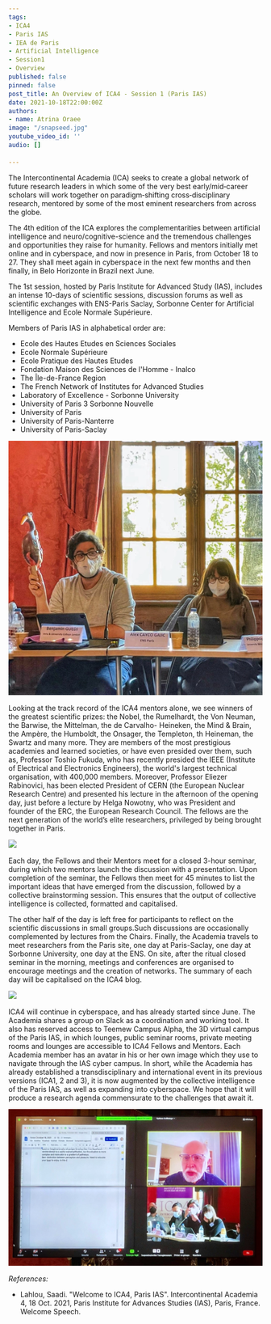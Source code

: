 ```yaml
---
tags:
- ICA4
- Paris IAS
- IEA de Paris
- Artificial Intelligence
- Session1
- Overview
published: false
pinned: false
post_title: An Overview of ICA4 - Session 1 (Paris IAS)
date: 2021-10-18T22:00:00Z
authors:
- name: Atrina Oraee
image: "/snapseed.jpg"
youtube_video_id: ''
audio: []

---
```

The Intercontinental Academia (ICA) seeks to create a global network of future research leaders in which some of the very best early/mid‐career scholars will work together on paradigm‐shifting cross‐disciplinary research, mentored by some of the most eminent researchers from across the globe.

The 4th edition of the ICA explores the complementarities between artificial intelligence and neuro/cognitive-science and the tremendous challenges and opportunities they raise for humanity. Fellows and mentors initially met online and in cyberspace, and now in presence in Paris, from October 18 to 27. They shall meet again in cyberspace in the next few months and then finally, in Belo Horizonte in Brazil next June.

The 1st session, hosted by Paris Institute for Advanced Study (IAS), includes an intense 10-days of scientific sessions, discussion forums as well as scientific exchanges with ENS-Paris Saclay, Sorbonne Center for Artificial Intelligence and Ecole Normale Supérieure.

Members of Paris IAS in alphabetical order are:

* Ecole des Hautes Etudes en Sciences Sociales
* Ecole Normale Supérieure
* Ecole Pratique des Hautes Etudes
* Fondation Maison des Sciences de l'Homme - Inalco
* The Île-de-France Region
* The French Network of Institutes for Advanced Studies
* Laboratory of Excellence - Sorbonne University
* University of Paris 3 Sorbonne Nouvelle
* University of Paris
* University of Paris-Nanterre
* University of Paris-Saclay

![](/snapseed-2.jpg)

Looking at the track record of the ICA4 mentors alone, we see winners of the greatest scientific prizes: the Nobel, the Rumelhardt, the Von Neuman, the Barwise, the Mittelman, the de Carvalho- Heineken, the Mind & Brain, the Ampère, the Humboldt, the Onsager, the Templeton, th Heineman, the Swartz and many more. They are members of the most prestigious academies and learned societies, or have even presided over them, such as, Professor Toshio Fukuda, who has recently presided the IEEE (Institute of Electrical and Electronics Engineers), the world's largest technical organisation, with 400,000 members. Moreover, Professor Eliezer Rabinovici, has been elected President of CERN (the European Nuclear Research Centre) and presented his lecture in the afternoon of the opening day, just before a lecture by Helga Nowotny, who was President and founder of the ERC, the European Research Council. The fellows are the next generation of the world’s elite researchers, privileged by being brought together in Paris.

![](/img_4432-2.jpg)

Each day, the Fellows and their Mentors meet for a closed 3-hour seminar, during which two mentors launch the discussion with a presentation. Upon completion of the seminar, the Fellows then meet for 45 minutes to list the important ideas that have emerged from the discussion, followed by a collective brainstorming session. This ensures that the output of collective intelligence is collected, formatted and capitalised.

The other half of the day is left free for participants to reflect on the scientific discussions in small groups.Such discussions are occasionally complemented by lectures from the Chairs. Finally, the Academia travels to meet researchers from the Paris site, one day at Paris-Saclay, one day at Sorbonne University, one day at the ENS. On site, after the ritual closed seminar in the morning, meetings and conferences are organised to encourage meetings and the creation of networks. The summary of each day will be capitalised on the ICA4 blog.

![](/image.png)

ICA4 will continue in cyberspace, and has already started since June. The Academia shares a group on Slack as a coordination and working tool. It also has reserved access to Teemew Campus Alpha, the 3D virtual campus of the Paris IAS, in which lounges, public seminar rooms, private meeting rooms and lounges are accessible to ICA4 Fellows and Mentors. Each Academia member has an avatar in his or her own image which they use to navigate through the IAS cyber campus. In short, while the Academia has already established a transdisciplinary and international event in its previous versions (ICA1, 2 and 3), it is now augmented by the collective intelligence of the Paris IAS, as well as expanding into cyberspace. We hope that it will produce a research agenda commensurate to the challenges that await it.

![](/image-1.png)

_References:_

* Lahlou, Saadi. "Welcome to ICA4, Paris IAS". Intercontinental Academia 4, 18 Oct. 2021, Paris Institute for Advances Studies (IAS), Paris, France. Welcome Speech.